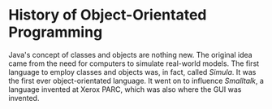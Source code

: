 History of Object-Orientated Programming
===
Java's concept of classes and objects are nothing new. The original idea came from the need for computers to simulate real-world models. The first language to employ classes and objects was, in fact, called *Simula*. It was the first ever object-orientated language. It went on to influence *Smalltalk*, a language invented at Xerox PARC, which was also where the GUI was invented.
